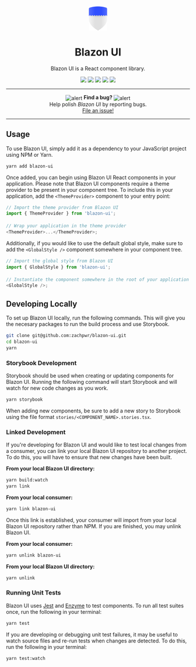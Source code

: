 <p align="center">
  <img alt="logo" src="https://github.com/zachpwr/blazon-ui/raw/master/assets/logo.png" width="50" />
  <h1 align="center">Blazon UI</h1>
</p>
<p align="center">
  Blazon UI is a React component library.
</p>
<p align="center">
  <a href="https://www.npmjs.com/package/blazon-ui"><img src="https://img.shields.io/npm/v/blazon-ui.svg?color=%23304FFE" /></a>
  <a href="https://www.github.com/zachpwr/blazon-ui"><img src="https://img.shields.io/badge/Github-zachpwr%2Fblazon--ui-3D5AFE.svg" /></a>
  <a href="https://zachpwr.github.io/blazon-ui/index.html"><img src="https://img.shields.io/badge/Storybook-%E2%86%97-536DFE.svg" /></a>
  <a href="https://bundlephobia.com/result?p=blazon-ui"><img src="https://img.shields.io/bundlephobia/minzip/blazon-ui.svg?color=%238C9EFF" /></a>
  <a href="https://github.com/zachpwr/blazon-ui/actions?query=event%3Apush+branch%3Abeta+workflow%3ACI%2FCD"><img src="https://github.com/zachpwr/blazon-ui/workflows/CI/CD/badge.svg" /></a>
</p>

---

<p align="center">
  <img src="https://emojis.slackmojis.com/emojis/images/1497901371/2453/alert.gif?1497901371" width="16" alt="alert" valign="middle" />&nbsp;<b>Find a bug?</b>&nbsp;<img src="https://emojis.slackmojis.com/emojis/images/1497901371/2453/alert.gif?1497901371" width="16" alt="alert" valign="middle" />
  <br />
  Help polish <i>Blazon UI</i> by reporting bugs.
  <br />
  <a title="Click to file an issue!" href="https://github.com/zachpwr/blazon-ui/issues/new?assignees=&labels=&template=bug_report.md&title=">File an issue!</a>
</p>

---

## Usage

To use Blazon UI, simply add it as a dependency to your JavaScript project using NPM or Yarn.

```bash
yarn add blazon-ui
```

Once added, you can begin using Blazon UI React components in your application. Please note that Blazon UI components require a theme provider to be present in your component tree. To include this in your application, add the `<ThemeProvider>` component to your entry point:

```javascript
// Import the theme provider from Blazon UI
import { ThemeProvider } from 'blazon-ui';

// Wrap your application in the theme provider
<ThemeProvider>...</ThemeProvider>;
```

Additionally, if you would like to use the default global style, make sure to add the `<GlobalStyle />` component somewhere in your component tree.

```javascript
// Import the global style from Blazon UI
import { GlobalStyle } from 'blazon-ui';

// Instantiate the component somewhere in the root of your application
<GlobalStyle />;
```

## Developing Locally

To set up Blazon UI locally, run the following commands. This will give you the
necesary packages to run the build process and use Storybook.

```bash
git clone git@github.com:zachpwr/blazon-ui.git
cd blazon-ui
yarn
```

### Storybook Development

Storybook should be used when creating or updating components for Blazon UI. Running the following command will start Storybook and will watch for new code changes as you work.

```bash
yarn storybook
```

When adding new components, be sure to add a new story to Storybook using the file format `stories/<COMPONENT_NAME>.stories.tsx`.

### Linked Development

If you're developing for Blazon UI and would like to test local changes from a consumer, you can link your local Blazon UI repository to another project. To do this, you will have to ensure that new changes have been built.

**From your local Blazon UI directory:**

```bash
yarn build:watch
yarn link
```

**From your local consumer:**

```bash
yarn link blazon-ui
```

Once this link is established, your consumer will import from your local Blazon UI repository rather than NPM. If you are finished, you may unlink Blazon UI.

**From your local consumer:**

```bash
yarn unlink blazon-ui
```

**From your local Blazon UI directory:**

```bash
yarn unlink
```

### Running Unit Tests

Blazon UI uses [Jest](https://jestjs.io/en/) and [Enzyme](https://airbnb.io/enzyme/) to test components. To run all test suites once, run the following in your terminal:

```bash
yarn test
```

If you are developing or debugging unit test failures, it may be useful to watch source files and re-run tests when changes are detected. To do this, run the following in your terminal:

```bash
yarn test:watch
```
